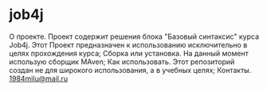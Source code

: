 # job4j
О проекте. Проект содержит решения блока "Базовый синтаксис" курса Job4j. Этот Проект предназначен к использованию исключительно в целях прохождения курса;
Сборка или установка. На данный момент использую сборщик MAven;
Как использовать. Этот репозиторий создан не для широкого использования, а в учебных целях;
Контакты. 1984milu@mail.ru
